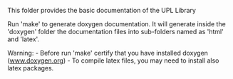 This folder provides the basic documentation of the UPL Library

Run 'make' to generate doxygen documentation. 
It will generate inside the 'doxygen' folder the documentation files into sub-folders named as 'html' and 'latex'.

Warning: 
	- Before run 'make' certify that you have installed doxygen (www.doxygen.org)
	- To compile latex files, you may need to install also latex packages.
